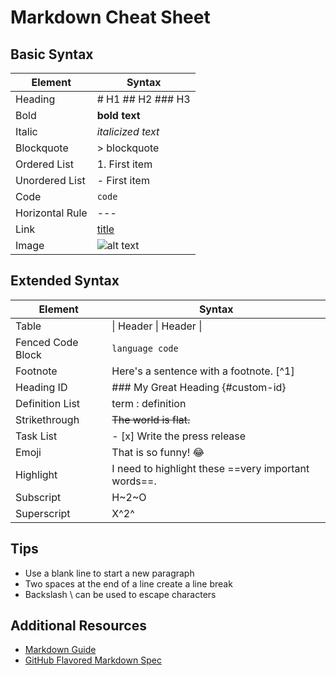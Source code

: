 # Markdown Cheat Sheet

## Basic Syntax

| Element | Syntax |
|---------|--------|
| Heading | # H1 ## H2 ### H3 |
| Bold | **bold text** |
| Italic | *italicized text* |
| Blockquote | > blockquote |
| Ordered List | 1. First item |
| Unordered List | - First item |
| Code | `code` |
| Horizontal Rule | --- |
| Link | [title](https://www.example.com) |
| Image | ![alt text](image.jpg) |

## Extended Syntax

| Element | Syntax |
|---------|--------|
| Table | \| Header \| Header \| |
| Fenced Code Block | ```language code``` |
| Footnote | Here's a sentence with a footnote. [^1] |
| Heading ID | ### My Great Heading {#custom-id} |
| Definition List | term : definition |
| Strikethrough | ~~The world is flat.~~ |
| Task List | - [x] Write the press release |
| Emoji | That is so funny! :joy: |
| Highlight | I need to highlight these ==very important words==. |
| Subscript | H~2~O |
| Superscript | X^2^ |

## Tips
- Use a blank line to start a new paragraph
- Two spaces at the end of a line create a line break
- Backslash \ can be used to escape characters

## Additional Resources
- [Markdown Guide](https://www.markdownguide.org/)
- [GitHub Flavored Markdown Spec](https://github.github.com/gfm/)
